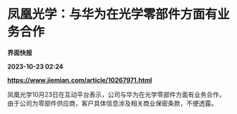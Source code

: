 # 凤凰光学：与华为在光学零部件方面有业务合作
**界面快报**

**2023-10-23 02:24**

**https://www.jiemian.com/article/10267971.html**

凤凰光学10月23日在互动平台表示，公司与华为在光学零部件方面有业务合作，由于公司为零部件供应商，客户具体信息涉及相关商业保密条款，不便透露。